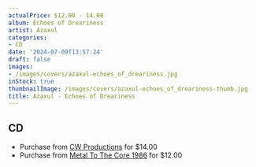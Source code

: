 ```yaml
---
actualPrice: $12.00 - 14.00
album: Echoes of Dreariness
artist: Azaxul
categories:
- CD
date: '2024-07-09T13:57:24'
draft: false
images:
- /images/covers/azaxul-echoes_of_dreariness.jpg
inStock: true
thumbnailImage: /images/covers/azaxul-echoes_of_dreariness-thumb.jpg
title: Azaxul - Echoes of Dreariness
---
```


## CD
* Purchase from [CW Productions](https://shop.cwproductions.net/products/azaxul-echoes-of-dreariness-cd-1) for $14.00
* Purchase from [Metal To The Core 1986](https://metaltothecore1986.com/shop/azaxul-echoes-of-dreariness-cd/) for $12.00
